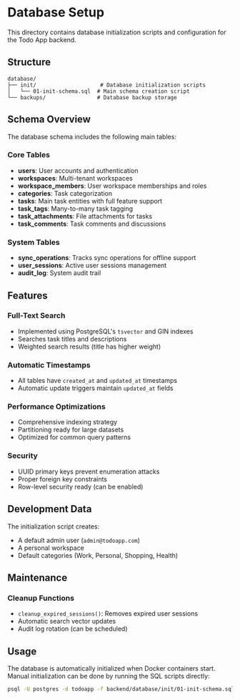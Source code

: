 # Database Setup

This directory contains database initialization scripts and configuration for the Todo App backend.

## Structure

```
database/
├── init/                    # Database initialization scripts
│   └── 01-init-schema.sql  # Main schema creation script
└── backups/                # Database backup storage
```

## Schema Overview

The database schema includes the following main tables:

### Core Tables
- **users**: User accounts and authentication
- **workspaces**: Multi-tenant workspaces
- **workspace_members**: User workspace memberships and roles
- **categories**: Task categorization
- **tasks**: Main task entities with full feature support
- **task_tags**: Many-to-many task tagging
- **task_attachments**: File attachments for tasks
- **task_comments**: Task comments and discussions

### System Tables
- **sync_operations**: Tracks sync operations for offline support
- **user_sessions**: Active user sessions management
- **audit_log**: System audit trail

## Features

### Full-Text Search
- Implemented using PostgreSQL's `tsvector` and GIN indexes
- Searches task titles and descriptions
- Weighted search results (title has higher weight)

### Automatic Timestamps
- All tables have `created_at` and `updated_at` timestamps
- Automatic update triggers maintain `updated_at` fields

### Performance Optimizations
- Comprehensive indexing strategy
- Partitioning ready for large datasets
- Optimized for common query patterns

### Security
- UUID primary keys prevent enumeration attacks
- Proper foreign key constraints
- Row-level security ready (can be enabled)

## Development Data

The initialization script creates:
- A default admin user (`admin@todoapp.com`)
- A personal workspace
- Default categories (Work, Personal, Shopping, Health)

## Maintenance

### Cleanup Functions
- `cleanup_expired_sessions()`: Removes expired user sessions
- Automatic search vector updates
- Audit log rotation (can be scheduled)

## Usage

The database is automatically initialized when Docker containers start.
Manual initialization can be done by running the SQL scripts directly:

```bash
psql -U postgres -d todoapp -f backend/database/init/01-init-schema.sql
```